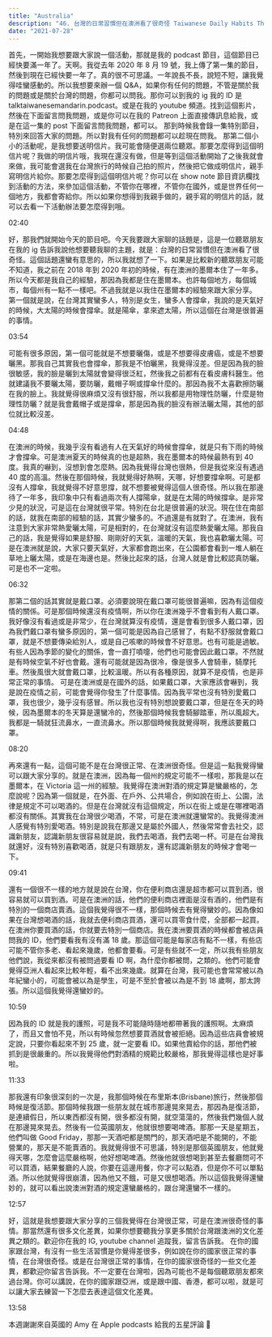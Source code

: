 ```yaml
---
title: "Australia"
description: "46. 台灣的日常習慣但在澳洲看了很奇怪 Taiwanese Daily Habits That Are Considered Weird in Australia"
date: "2021-07-28"
---
```


首先，一開始我想要跟大家說一個活動，那就是我的 podcast 節目，這個節目已經快要滿一年了。天啊。我從去年 2020 年 8 月 19 號，我上傳了第一集的節目，然後到現在已經快要一年了。真的很不可思議。一年說長不長，說短不短，讓我覺得哇蠻感動的。所以我想要來辦一個 Q&A，如果你有任何的問題，不管是關於我的問題或是關於台灣的問題，你都可以問我。那你可以到我的 ig 我的 ID 是 talktaiwanesemandarin.podcast。或是在我的 youtube 頻道。找到這個影片，然後在下面留言問我問題，或是你可以在我的 Patreon 上面直接傳訊息給我，或是在這一集的 post 下面留言問我問題，都可以。
那到時候我會錄一集特別節目，特別來回答大家的問題。所以對我有任何的問題都可以趁現在問我。
那第二個小小的活動呢，是我想要送明信片。我可能會隨便選兩位聽眾。那要怎麼得到這個明信片呢？我做的明信片哦，我現在還沒有做，但是等到這個活動開始了之後我就會來做，我可能會選我在台灣旅行的時候自己拍的照片，然後把它做成明信片，親手寫明信片給你。那要怎麼得到這個明信片呢？你可以在 show note 節目資訊欄找到活動的方法，來參加這個活動，不管你在哪裡，不管你在國外，或是世界任何一個地方，我都會寄給你。所以如果你想得到我親手做的，親手寫的明信片的話，就可以去看一下活動辦法要怎麼得到哦。

02:40

好，那我們就開始今天的節目吧。今天我要跟大家聊的話題是，這是一位聽眾朋友在我的 ig 告訴我說他想要聽我聊的主題，就是：台灣的日常習慣但在澳洲看了很奇怪。這個話題還蠻有意思的，所以我就想了一下。如果是比較新的聽眾朋友可能不知道，我之前在 2018 年到 2020 年初的時候，有在澳洲的墨爾本住了一年多。所以今天都是我自己的經驗，那因為我都是住在墨爾本。也許每個地方，每個城市，每個州有一點不一樣吧。不過我就是以我住在墨爾本的經驗來跟大家分享。
第一個就是說，在台灣其實蠻多人，特別是女生，蠻多人會撐傘，我說的是天氣好的時候，大太陽的時候會撐傘。就是陽傘，拿來遮太陽，所以這個在台灣是很普遍的事情。

03:54

可能有很多原因，第一個可能就是不想要曬傷，或是不想要得皮膚癌，或是不想要曬黑。那我自己其實我也會撐傘，那我是不怕曬黑，我覺得沒差。但是因為我的臉很敏感，我的臉是曬到太陽就會變得很泛紅，然後我之前都有在看皮膚科醫生。他就建議我不要曬太陽，要防曬，戴帽子啊或撐傘什麼的。那因為我不太喜歡擦防曬在我的臉上。我就覺得很麻煩又沒有很舒服，所以我都是用物理性防曬，什麼是物理性防曬？就是我會戴帽子或是撐傘，那是因為我的臉沒有辦法曬太陽，其他的部位就比較沒差。

04:48

在澳洲的時候，我幾乎沒有看過有人在天氣好的時候會撐傘，就是只有下雨的時候才會撐傘。可是澳洲夏天的時候真的也是超熱，我在墨爾本的時候最熱有到 40 度。我真的嚇到，沒想到會怎麼熱。因為我覺得台灣也很熱，但是我從來沒有遇過 40 度的高溫。然後在那個時候，我就覺得好熱啊，天哪，好想要撐傘啊。可是都沒有人撐傘，我就覺得不好意思撐，就不想要被覺得這個人很奇怪。所以我在那邊待了一年多，我印象中只有看過兩次有人撐陽傘，就是在太陽的時候撐傘。是非常少見的狀況，可是這在台灣就很平常。特別在台北是很普遍的狀況。現在住在南部的話，就我在南部的經驗的話，其實少蠻多的。不過還是有就對了。在澳洲，我有注意到大家非常熱愛曬太陽，可是相對的，在台灣就沒有這麼熱愛曬太陽。那我自己的話，我是覺得如果是舒服、剛剛好的天氣，溫暖的天氣，我也喜歡曬太陽。可是在澳洲就是說，大家只要天氣好，大家都會跑出來，在公園都會看到一堆人躺在草地上曬太陽，或是在海邊也是。然後比起來的話，台灣人就是會比較認真防曬。可是也不一定啦。

06:32

那第二個的話其實就是戴口罩。必須要說現在戴口罩可能很普遍嘛，因為有這個疫情的關係。可是那個時候還沒有疫情啊，所以你在澳洲幾乎不會看到有人戴口罩。我好像沒有看過或是非常少，在台灣就算沒有疫情，還是會看到很多人戴口罩，因為我們戴口罩有蠻多原因的，第一個可能是因為自己感冒了，有點不舒服就會戴口罩，就是不想要傳染給別人，或是自己咳嗽的時候會不好意思。也有可能是過敏。有些人因為季節的變化的關係，會一直打噴嚏，他們也可能會因此戴口罩。不然就是有時候空氣不好也會戴。還有可能就是因為很冷，像是很多人會騎車，騎摩托車。然後風很大就會戴口罩，比較溫暖。所以有各種原因，就算不是疫情，也是非常正常的事情。
可是在澳洲或是在國外的話，如果戴口罩，大家應該會嚇到，我是說在疫情之前，可能會覺得你發生了什麼事情。因為我平常也沒有特別愛戴口罩，我也很少，幾乎沒有感冒。所以我也沒有特別想說要戴口罩，但是在冬天的時候，因為墨爾本的冬天算是還蠻冷的，然後那個時候我會騎腳踏車，所以風超大。我都是一騎就狂流鼻水，一直流鼻水。所以那個時候我就覺得啊，我應該要戴口罩。

08:20

再來還有一點，這個可能不是在台灣很正常、在澳洲很奇怪。但是這一點我覺得蠻可以跟大家分享的。就是在澳洲，因為每一個州的規定可能不一樣啦，那我是以在墨爾本，在 Victoria 這一州的經驗。我覺得在澳洲對酒的規定算是蠻嚴格的，怎麼說呢？因為第一個就是，在外面、在戶外、公共場合，例如說在街上、公園，法律是規定不可以喝酒的。但是在台灣就沒有這個規定，所以在街上或是在哪裡喝酒都沒有關係。其實我在台灣很少喝酒，不常，可是在澳洲就還蠻常的。我覺得澳洲人感覺有特別愛喝酒。特別是說我在那邊又是屬於外國人，然後常常會去社交，認識新朋友，認識新朋友很容易就是說，我們去喝酒，我們去喝一杯。可是在台灣我就還好，沒有特別喜歡喝酒，就是只有跟朋友，還有認識新朋友的時候才會喝一下。

09:41

還有一個很不一樣的地方就是說在台灣，你在便利商店還是超市都可以買到酒，很容易就可以買到酒。可是在澳洲的話，他們的便利商店裡面是沒有酒的，他們是有特別的一個商店賣酒。這個我覺得很不一樣，那個時候去有覺得蠻妙的。因為像如果在台灣想喝酒的話，我就去便利商店買酒，還可以買零食什麼，全部都一起買。在澳洲你要買酒的話，你就要去特別一個商店。我在澳洲要買酒的時候都會被店員問我的 ID，他們要看我有沒有滿 18 歲。那這個可能是每家店有點不一樣，有些店可能不管你多老、看起來幾歲，他都會要看。可是有些就不一定，所以我有些朋友他們說，我從來都沒有被問過要看 ID 啊，為什麼你都被問，之類的。他們可能會覺得亞洲人看起來比較年輕，看不出來幾歲。就算在台灣，我可能也會常常被以為年紀蠻小的，可能會被以為是學生，可是不至於會被以為是不到 18 歲啊，那太誇張。所以這個我覺得還蠻妙的。

10:59

因為我的 ID 就是我的護照，可是我不可能隨時隨地都帶著我的護照啊。太麻煩了，而且又會怕不見，所以有時候忽然想要買酒就會被拒絕。因為這些店員會被規定說，只要你看起來不到 25 歲，就一定要看 ID。如果他賣給你的話，那他們被抓到是很嚴重的。所以我覺得他們對酒精的規範比較嚴格，那我覺得這樣也是好事啦。

11:33

那我還有印象很深刻的一次是，我那個時候在布里斯本(Brisbane)旅行，然後那個時候是復活節。那個時候我跟一些朋友就在城市那邊晃來晃去，那因為是復活節，是連續假日，所以東西都沒有開，很多都沒有開，就空蕩蕩的，然後我們幾個人就在那邊晃來晃去。然後有一位英國朋友，他就很想要喝啤酒。那那一天是星期五，他們叫做 Good Friday，那那一天酒吧都是關門的，那天酒吧是不能開的，不能營業的，那天是不能賣酒的。我就覺得很不可思議，特別是那個英國朋友，他就覺得天哪，怎麼會這麼嚴格啊，他好想喝啤酒。然後他就很想喝到甚至去餐廳問可不可以買酒，結果餐廳的人說，你要在這邊用餐，你才可以點酒，但是你不可以單點酒。所以他就覺得很崩潰，因為他又不餓，可是又很想喝酒。所以這個我覺得還蠻妙的，就可以看出說澳洲對酒的規定還蠻嚴格的，跟台灣還蠻不一樣的。

12:57

好，這就是我想要跟大家分享的三個我覺得在台灣很正常，可是在澳洲很奇怪的事情。那當然還有很多文化差異，如果你想要聽我分享更多關於台灣跟澳洲的文化差異之類的。歡迎你在我的 IG, youtube channel 追蹤我，留言告訴我。
在你的國家跟台灣，有沒有一些生活習慣是你覺得差很多，例如說在你的國家很正常的事情，在台灣很奇怪。或是在台灣很正常的事情，在你的國家很奇怪的一些文化差異，都歡迎你留言告訴我。不一定要在台灣啦，因為可能也不是每個聽眾朋友都來過台灣。你可以講說，在你的國家跟亞洲，或是跟中國、香港，都可以啦，就是可以讓大家去練習一下怎麼去表達這個文化差異。

13:58

本週謝謝來自英國的 Amy 在 Apple podcasts 給我的五星評論 💚
